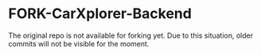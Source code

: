 # FORK-CarXplorer-Backend
The original repo is not available for forking yet.
Due to this situation, older commits will not be visible for the moment.
